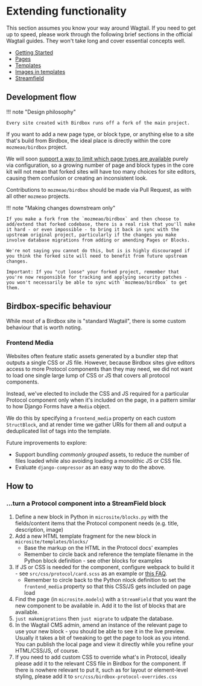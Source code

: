 # Extending functionality

This section assumes you know your way around Wagtail. If you need to get up to speed, please work through the following brief sections in the official Wagtail guides. They won't take long and cover essential concepts well.

* [Getting Started](https://docs.wagtail.org/en/stable/getting_started/index.html)
* [Pages](https://docs.wagtail.org/en/stable/topics/pages.html)
* [Templates](https://docs.wagtail.org/en/stable/topics/writing_templates.html)
* [Images in templates](https://docs.wagtail.org/en/stable/topics/images.html)
* [Streamfield](https://docs.wagtail.org/en/stable/topics/streamfield.html)

## Development flow

!!! note "Design philosophy"

    Every site created with Birdbox runs off a fork of the main project.

If you want to add a new page type, or block type, or anything else to a site that's build from Birdbox, the ideal place is directly within the core `mozmeao/birdbox` project.

We will soon [support a way to limit which page types are available](https://github.com/mozmeao/birdbox/issues/213) purely via configuration, so a growing number of page and block types in the core kit will not mean that forked sites will have too many choices for site editors, causing them confusion or creating an inconsistent look.

Contributions to `mozmeao/birdbox` should be made via Pull Request, as with all other `mozmeao` projects.

!!! note "Making changes downstream only"

    If you make a fork from the `mozmeao/birdbox` and then choose to add/extend that forked codebase, there is a real risk that you'll make it hard - or even impossible - to bring it back in sync with the upstream original project, particularly if the changes you make involve database migrations from adding or amending Pages or Blocks.

    We're not saying you cannot do this, but is is highly discouraged if you think the forked site will need to benefit from future upstream changes.

    Important: If you "cut loose" your forked project, remember that you're now responsible for tracking and applying security patches - you won't necessarily be able to sync with `mozmeao/birdbox` to get them.

## Birdbox-specific behaviour

While most of a Birdbox site is "standard Wagtail", there is some custom behaviour that is worth noting.

### Frontend Media

Websites often feature static assets generated by a bundler step that outputs a single CSS or JS file. However, because Birdbox sites give editors access to more Protocol components than they may need, we did not want to load one single large lump of CSS or JS that covers all protocol components.

Instead, we've elected to include the CSS and JS required for a particular Protocol component only when it's included on the page, in a pattern similar to how Django Forms have a `Media` object.

We do this by specifying a `frontend_media` property on each custom `StructBlock`, and at render time we gather URIs for them all and output a deduplicated list of tags into the template.

Future improvements to explore:

* Support bundling _commonly grouped_ assets, to reduce the number of files loaded while also avoiding loading a monolithic JS or CSS file.
* Evaluate `django-compressor` as an easy way to do the above.

## How to

### ...turn a Protocol component into a StreamField block

1. Define a new block in Python in `microsite/blocks.py` with the fields/content items that the Protocol component needs (e.g. title, description, image)
2. Add a new HTML template fragment for the new block in `microsite/templates/blocks/`
    * Base the markup on the HTML in the Protocol docs' examples
    * Remember to circle back and reference the template filename in the Python block definition - see other blocks for examples
3. If JS or CSS is needed for the component, configure webpack to build it - see `src/css/protocol/card.scss` as an example or [this FAQ](../faqs/#how-do-i-add-css-or-js-to-the-project).
    * Remember to circle back to the Python nlock definition to set the `frontend_media` property so that this CSS/JS gets included on page load
4. Find the page (in `microsite.models`) with a `StreamField` that you want the new component to be available in. Add it to the list of blocks that are available.
5. `just makemigrations` then `just migrate` to udpate the database.
6. In the Wagtail CMS admin, amend an instance of the relevant page to use your new block - you should be able to see it in the live preview. Usually it takes a bit of tweaking to get the page to look as you intend. You can publish the local page and view it directly while you refine your HTML/CSS/JS, of course.
7. If you need to add custom CSS to override what's in Protocol, ideally please add it to the relevant CSS file in Birdbox for the component. If there is nowhere relevant to put it, such as for layout or element-level styling, please add it to `src/css/birdbox-protocol-overrides.css`
